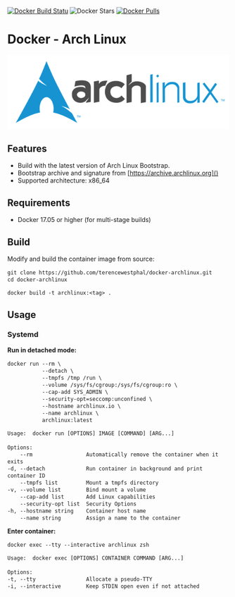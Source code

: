 [![Docker Build Statu](https://img.shields.io/docker/build/terencewestphal/archlinux.svg)](https://hub.docker.com/r/terencewestphal/archlinux/builds/) ![Docker Stars](https://img.shields.io/docker/stars/terencewestphal/archlinux.svg) [![Docker Pulls](https://img.shields.io/docker/pulls/terencewestphal/archlinux.svg)](https://hub.docker.com/r/terencewestphal/archlinux/) 

# Docker - Arch Linux

[![Minecraft](https://github.com/terencewestphal/docker-archlinux/blob/master/archlinux-logo.png?raw=true)](https://archlinux.org)

## Features

* Build with the latest version of Arch Linux Bootstrap.
* Bootstrap archive and signature from [https://archive.archlinux.org]()
* Supported architecture: x86_64

## Requirements

* Docker 17.05 or higher (for multi-stage builds) 


## Build

Modify and build the container image from source:
```
git clone https://github.com/terencewestphal/docker-archlinux.git
cd docker-archlinux
```
```
docker build -t archlinux:<tag> .
```

## Usage

### Systemd

**Run in detached mode:**
```
docker run --rm \
           --detach \
           --tmpfs /tmp /run \
           --volume /sys/fs/cgroup:/sys/fs/cgroup:ro \
           --cap-add SYS_ADMIN \
           --security-opt=seccomp:unconfined \
           --hostname archlinux.io \
           --name archlinux \
           archlinux:latest
```

```
Usage:	docker run [OPTIONS] IMAGE [COMMAND] [ARG...]

Options:
    --rm                 Automatically remove the container when it exits
-d, --detach             Run container in background and print container ID
    --tmpfs list         Mount a tmpfs directory
-v, --volume list        Bind mount a volume
    --cap-add list       Add Linux capabilities
    --security-opt list  Security Options
-h, --hostname string    Container host name
    --name string        Assign a name to the container
```

**Enter container:**
```
docker exec --tty --interactive archlinux zsh  
```
```
Usage:	docker exec [OPTIONS] CONTAINER COMMAND [ARG...]

Options:
-t, --tty                Allocate a pseudo-TTY
-i, --interactive        Keep STDIN open even if not attached
```